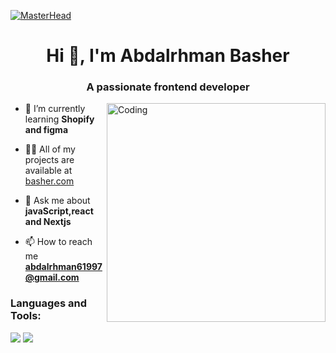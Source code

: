 [![MasterHead](https://1.bp.blogspot.com/-7A4WynwLsMw/XbBpCXG8fHI/AAAAAAAAMt4/uOa1bpLskYgrwGbllhSu2SDj_Mig8SXJQCLcBGAsYHQ/s1600/2000_600px.gif)](https://github.com/basher04)

<h1 align="center">Hi 👋, I'm Abdalrhman Basher</h1>
<h3 align="center">A passionate frontend developer</h3>
<img align="right" alt="Coding" width="350"src="https://camo.githubusercontent.com/7de37139d0b4c1ce40865e799b446c0e963a3dd8fb68d239707237c40604fa3d/68747470733a2f2f63646e2e6472696262626c652e636f6d2f75736572732f3733303730332f73637265656e73686f74732f363538313234332f6176656e746f2e676966" />

- 🌱 I’m currently learning **Shopify and figma**

- 👨‍💻 All of my projects are available at [basher.com](basher.com)

- 💬 Ask me about **javaScript,react and Nextjs**

- 📫 How to reach me **abdalrhman61997@gmail.com**

<p align="left">
</p>

<h3 align="left">Languages and Tools:</h3>
<p align="left"> 
<div>
    <img src="https://skillicons.dev/icons?i=react,nextjs,bootstrap,mui,html,css,vscode,github,figma,tailwind,git" />
    <img src="https://skillicons.dev/icons?i=javascript,typescript,sass" /><br>
</div>
</p>
